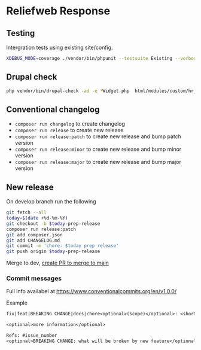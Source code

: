 # Reliefweb Response

## Testing

Intergration tests using existing site/config.

```bash
XDEBUG_MODE=coverage ./vendor/bin/phpunit --testsuite Existing --verbose
```

## Drupal check

```bash
php vendor/bin/drupal-check -ad -e *Widget.php  html/modules/custom/hr_paragraphs/src
```

## Conventional changelog

- `composer run changelog` to create changelog
- `composer run release` to create new release
- `composer run release:patch` to create new release and bump patch version
- `composer run release:minor` to create new release and bump minor version
- `composer run release:major` to create new release and bump major version

## New release

On develop branch run the following

```bash
git fetch --all
today=$(date +%d-%m-%Y)
git checkout -b $today-prep-release
composer run release:patch
git add composer.json
git add CHANGELOG.md
git commit -m 'chore: $today prep release'
git push origin $today-prep-release
```

Merge to dev, [create PR to merge to main](https://github.com/UN-OCHA/response-site/compare/main...develop)

### Commit messages

Full info availabel at https://www.conventionalcommits.org/en/v1.0.0/

Example

```txt
fix|feat|BREAKING CHANGE|docs|chore<optional>(scope)</optional>: <short title>

<optional>more information</optional>

Refs: #issue_number
<optional>BREAKING CHANGE: what will be broken by new feature</optional>
```
